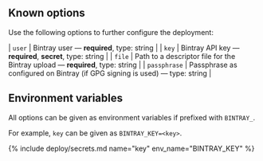 ## Known options

Use the following options to further configure the deployment:

| `user` | Bintray user &mdash; **required**, type: string |
| `key` | Bintray API key &mdash; **required**, **secret**, type: string |
| `file` | Path to a descriptor file for the Bintray upload &mdash; **required**, type: string |
| `passphrase` | Passphrase as configured on Bintray (if GPG signing is used) &mdash; type: string |

## Environment variables

All options can be given as environment variables if prefixed with `BINTRAY_`.

For example, `key` can be given as `BINTRAY_KEY=<key>`.

{% include deploy/secrets.md name="key" env_name="BINTRAY_KEY" %}